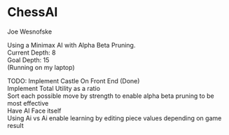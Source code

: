 # ChessAI
Joe Wesnofske

Using a Minimax AI with Alpha Beta Pruning. <br />
Current Depth: 8 <br />
Goal Depth: 15 <br />
(Running on my laptop) <br />

TODO:
Implement Castle On Front End (Done) <br />
Implement Total Utility as a ratio <br />
Sort each possible move by strength to enable alpha beta pruning to be most effective <br />
Have AI Face itself <br />
Using Ai vs Ai enable learning by editing piece values depending on game result <br />
